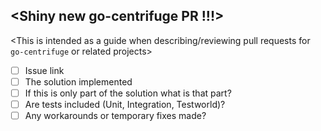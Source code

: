 ## <Shiny new go-centrifuge PR !!!>

<This is intended as a guide when describing/reviewing pull requests for `go-centrifuge` or related projects>

- [ ] Issue link
- [ ] The solution implemented
- [ ] If this is only part of the solution what is that part?
- [ ] Are tests included (Unit, Integration, Testworld)?
- [ ] Any workarounds or temporary fixes made?